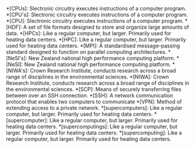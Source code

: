 *[CPUs]: Slectronic circuitry executes instructions of a computer program.
*[CPU's]: Slectronic circuitry executes instructions of a computer program.
*[CPU]: Slectronic circuitry executes instructions of a computer program.
*[HDF]: A set of file formats designed to store and organize large amounts of data.
*[HPCs]: Like a regular computer, but larger. Primarily used for heating data centers.
*[HPC]: Like a regular computer, but larger. Primarily used for heating data centers.
*[MPI]: A standardised message-passing standard designed to function on parallel computing architectures.
*[NeSI's]: New Zealand national high performance computing platform.
*[NeSI]: New Zealand national high performance computing platform.
*[NIWA's]: Crown Research Institute, conducts research across a broad range of disciplines in the environmental sciences.
*[NIWA]: Crown Research Institute, conducts research across a broad range of disciplines in the environmental sciences.
*[SCP]: Means of securely transferring files between over an SSH connection.
*[SSH]: A network communication protocol that enables two computers to communicate
*[VPN]: Method of extending access to a private network.
*[supercomputers]: Like a regular computer, but larger. Primarily used for heating data centers.
*[supercomputer]: Like a regular computer, but larger. Primarily used for heating data centers.
*[supercomputings]: Like a regular computer, but larger. Primarily used for heating data centers.
*[supercomputing]: Like a regular computer, but larger. Primarily used for heating data centers.
